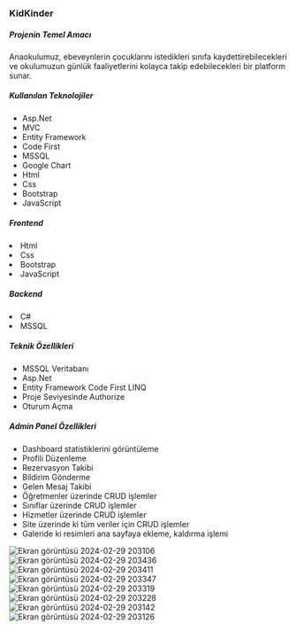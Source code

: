 <h3>KidKinder</h3>
<h5>Projenin Temel Amacı</h5>
<p>Anaokulumuz, ebeveynlerin çocuklarını istedikleri sınıfa kaydettirebilecekleri ve okulumuzun günlük faaliyetlerini kolayca takip edebilecekleri bir platform sunar.</p>
<h5>Kullanılan Teknolojiler</h5>
<ul>
  <li>Asp.Net</li>
  <li>MVC</li>
  <li>Entity Framework</li>
  <li>Code First</li>
  <li>MSSQL</li>
  <li>Google Chart</li>
  <li>Html</li>
  <li>Css</li>
  <li>Bootstrap</li>
  <li>JavaScript</li>
</ul>
<h5>Frontend</h5>
<li>Html</li>
<li>Css</li>
<li>Bootstrap</li>
<li>JavaScript</li>
<h5>Backend</h5>
<li>C#</li>
<li>MSSQL</li>
<h5>Teknik Özellikleri</h5>
<ul>
  <li>MSSQL Veritabanı</li>
  <li>Asp.Net</li>
  <li>Entity Framework Code First LINQ</li>
  <li>Proje Seviyesinde Authorize</li>
  <li>Oturum Açma</li>
</ul>
<h5>Admin Panel Özellikleri</h5>
<ul>
  <li>Dashboard statistiklerini görüntüleme</li>
  <li>Profili Düzenleme</li>
  <li>Rezervasyon Takibi</li>
  <li>Bildirim Gönderme</li>
  <li>Gelen Mesaj Takibi</li>
  <li>Öğretmenler üzerinde CRUD işlemler</li>
  <li>Sınıflar üzerinde CRUD işlemler</li>
  <li>Hizmetler üzerinde CRUD işlemler</li>
  <li>Site üzerinde ki tüm veriler için CRUD işlemler</li>
  <li>Galeride ki resimleri ana sayfaya ekleme, kaldırma işlemi</li>
</ul>

![Ekran görüntüsü 2024-02-29 203106](https://github.com/ensarsarac/KidKinder/assets/76907308/af9c9518-69e7-4a38-9fbf-b72f90d127a5)
![Ekran görüntüsü 2024-02-29 203436](https://github.com/ensarsarac/KidKinder/assets/76907308/ba0946ff-b272-4e98-b96f-ac79d15b6845)
![Ekran görüntüsü 2024-02-29 203411](https://github.com/ensarsarac/KidKinder/assets/76907308/34af26cd-067a-4788-a6fc-182a78d666da)
![Ekran görüntüsü 2024-02-29 203347](https://github.com/ensarsarac/KidKinder/assets/76907308/575f4931-73c2-4e3e-b78b-b0de6ac6bfff)
![Ekran görüntüsü 2024-02-29 203319](https://github.com/ensarsarac/KidKinder/assets/76907308/647a387e-a010-4fb4-8ac2-81d0bc9e70da)
![Ekran görüntüsü 2024-02-29 203228](https://github.com/ensarsarac/KidKinder/assets/76907308/29b7c8b4-b3d0-43c1-a342-990285ef0d94)
![Ekran görüntüsü 2024-02-29 203142](https://github.com/ensarsarac/KidKinder/assets/76907308/fc4ca361-9b5d-4c48-a592-a4c935381fac)
![Ekran görüntüsü 2024-02-29 203126](https://github.com/ensarsarac/KidKinder/assets/76907308/82ed0616-3fcb-452b-97af-85628d661802)






